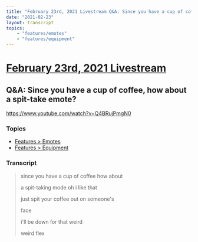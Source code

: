 ```yaml
---
title: "February 23rd, 2021 Livestream Q&A: Since you have a cup of coffee, how about a spit-take emote?"
date: "2021-02-23"
layout: transcript
topics:
    - "features/emotes"
    - "features/equipment"
---
```

# [February 23rd, 2021 Livestream](../2021-02-23.md)
## Q&A: Since you have a cup of coffee, how about a spit-take emote?
https://www.youtube.com/watch?v=Q4BRujPmgN0

### Topics
* [Features > Emotes](../topics/features/emotes.md)
* [Features > Equipment](../topics/features/equipment.md)

### Transcript

> since you have a cup of coffee how about
>
> a spit-taking mode oh i like that
>
> just spit your coffee out on someone's
>
> face
>
> i'll be down for that weird
>
> weird flex
